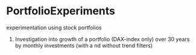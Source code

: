# PortfolioExperiments
experimentation using stock portfolios

1. Investigation into growth of a portfolio (DAX-index only) over 30 years by monthly investments (with a nd without trend filters) 
